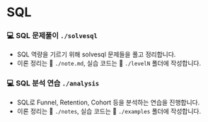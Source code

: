 # SQL

### 💻 SQL 문제풀이 `./solvesql`

- SQL 역량을 기르기 위해 solvesql 문제들을 풀고 정리합니다.
- 이론 정리는 📄 `./note.md`, 실습 코드는 📁 `./levelN` 폴더에 작성합니다.


### 💻 SQL 분석 연습 `./analysis`

- SQL로 Funnel, Retention, Cohort 등을 분석하는 연습을 진행합니다.
- 이론 정리는 📄 `./notes`, 실습 코드는 📁 `./examples` 폴더에 작성합니다.
